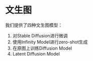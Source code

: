 # 文生图

我们提供了四种文生图模型：
1. 对Stable Diffusion进行微调
2. 使用Infinity Model进行zero-shot生成
3. 在原图上训练Diffusion Model
4. Latent Diffusion Model